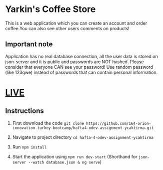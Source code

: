 # Yarkin's Coffee Store
This is a web application which you can create an account and order coffee.You can also see other users comments on products!

## Important note
Application has no real database connection, all the user data is stored on json-server and it is public and passwords are NOT hashed. Please consider that everyone CAN see your password! Use random password (like 123qwe) instead of passwords that can contain personal information.

# [LIVE](https://yarkinscoffeestore.herokuapp.com/)

## Instructions

1. First download the code
` git clone https://github.com/164-orion-innovation-turkey-bootcamp/hafta4-odev-assignment-ycaktirma.git `

2. Navigate to project directory 
`cd hafta-4-odev-assignment-ycaktirma`
3. Run 
`npm install`
4. Start the application using `npm run dev-start` (Shorthand for `json-server --watch database.json & ng serve`)
